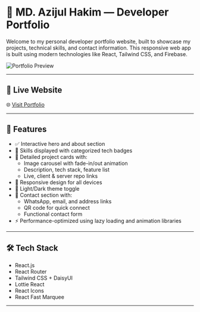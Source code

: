 # 💼 MD. Azijul Hakim — Developer Portfolio

Welcome to my personal developer portfolio website, built to showcase my projects, technical skills, and contact information. This responsive web app is built using modern technologies like React, Tailwind CSS, and Firebase.

![Portfolio Preview](https://i.postimg.cc/BQpwgZk7/Md-Azijul-Hakim.png)

---

## 🔗 Live Website

🌐 [Visit Portfolio](https://azijulhakimbd.netlify.app/)

---

## 📌 Features

- ✅ Interactive hero and about section
- 🧠 Skills displayed with categorized tech badges
- 🧰 Detailed project cards with:
  - Image carousel with fade-in/out animation
  - Description, tech stack, feature list
  - Live, client & server repo links
- 📱 Responsive design for all devices
- 🌙 Light/Dark theme toggle
- 📨 Contact section with:
  - WhatsApp, email, and address links
  - QR code for quick connect
  - Functional contact form
- ⚡️ Performance-optimized using lazy loading and animation libraries

---

## 🛠️ Tech Stack

- React.js   
- React Router
- Tailwind CSS + DaisyUI
- Lottie React
- React Icons
- React Fast Marquee


---


